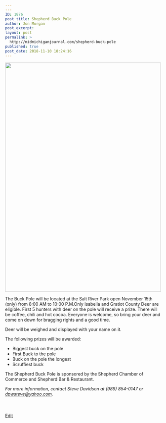```yaml
---
---
ID: 1876
post_title: Shepherd Buck Pole
author: Jon Morgan
post_excerpt:
layout: post
permalink: >
  http://midmichiganjournal.com/shepherd-buck-pole
published: true
post_date: 2018-11-10 18:24:16
---
```

<img title="" src="http://midmichiganjournal.com/wp-content/uploads/2018/11/null.png" alt="" width="504" height="741" />

The Buck Pole will be located at the Salt River Park open November 15th (only) from 8:00 AM to 10:00 P.M.Only Isabella and Gratiot County Deer are eligible. First 5 hunters with deer on the pole will receive a prize. There will be coffee, chili and hot cocoa. Everyone is welcome, so bring your deer and come on down for bragging rights and a good time.

Deer will be weighed and displayed with your name on it.

The following prizes will be awarded:
<ul>
 	<li>Biggest buck on the pole</li>
 	<li>First Buck to the pole</li>
 	<li>Buck on the pole the longest</li>
 	<li>Scruffiest buck</li>
</ul>
The Shepherd Buck Pole is sponsored by the Shepherd Chamber of Commerce and Shepherd Bar &amp; Restaurant.

<i>For more information, contact Steve Davidson at (989) 854-0147 or <a href="mailto:dpwsteve@yahoo.com">dpwsteve@yahoo.com</a>.</i>

&nbsp;
<h3></h3>
<a href="https://docs.google.com/document/d/1b5938d_LmCDUmEQemAQPtB_pmQhbCxc1QqOS9bBteQs/edit?usp=sharing">Edit</a>